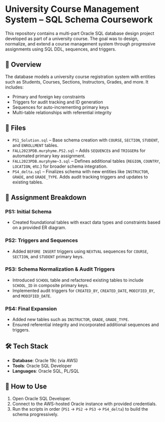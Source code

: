# University Course Management System – SQL Schema Coursework

This repository contains a multi-part Oracle SQL database design project developed as part of a university course. The goal was to design, normalize, and extend a course management system through progressive assignments using SQL DDL, sequences, and triggers.

## 🧠 Overview

The database models a university course registration system with entities such as Students, Courses, Sections, Instructors, Grades, and more. It includes:

- Primary and foreign key constraints
- Triggers for audit tracking and ID generation
- Sequences for auto-incrementing primary keys
- Multi-table relationships with referential integrity

## 📁 Files

- `PS1_Solution.sql` – Base schema creation with `COURSE`, `SECTION`, `STUDENT`, and `ENROLLMENT` tables.
- `FALL2023PDB.murphyme.PS2.sql` – Adds `SEQUENCE`s and `TRIGGER`s for automated primary key assignment.
- `FALL2023PDB.murphyme~3.sql` – Defines additional tables (`REGION`, `COUNTRY`, `LOCATION`, etc.) for broader schema integration.
- `PS4_delta.sql` – Finalizes schema with new entities like `INSTRUCTOR`, `GRADE`, and `GRADE_TYPE`. Adds audit tracking triggers and updates to existing tables.

## 📌 Assignment Breakdown

### PS1: Initial Schema
- Created foundational tables with exact data types and constraints based on a provided ER diagram.

### PS2: Triggers and Sequences
- Added `BEFORE INSERT` triggers using `NEXTVAL` sequences for `COURSE`, `SECTION`, and `STUDENT` primary keys.

### PS3: Schema Normalization & Audit Triggers
- Introduced `SCHOOL` table and refactored existing tables to include `SCHOOL_ID` in composite primary keys.
- Implemented audit triggers for `CREATED_BY`, `CREATED_DATE`, `MODIFIED_BY`, and `MODIFIED_DATE`.

### PS4: Final Expansion
- Added new tables such as `INSTRUCTOR`, `GRADE`, `GRADE_TYPE`.
- Ensured referential integrity and incorporated additional sequences and triggers.

## 🛠️ Tech Stack

- **Database**: Oracle 19c (via AWS)
- **Tools**: Oracle SQL Developer
- **Languages**: Oracle SQL, PL/SQL

## 📎 How to Use

1. Open Oracle SQL Developer.
2. Connect to the AWS-hosted Oracle instance with provided credentials.
3. Run the scripts in order (`PS1` → `PS2` → `PS3` → `PS4_delta`) to build the schema progressively.
